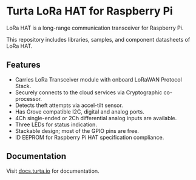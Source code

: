 # Turta LoRa HAT for Raspberry Pi
LoRa HAT is a long-range communication transceiver for Raspberry Pi.

This repository includes libraries, samples, and component datasheets of LoRa HAT.

## Features
- Carries LoRa Transceiver module with onboard LoRaWAN Protocol Stack.
- Securely connects to the cloud services via Cryptographic co-processor.
- Detects theft attempts via accel-tilt sensor.
- Has Grove compatible I2C, digital and analog ports.
- 4Ch single-ended or 2Ch differential analog inputs are available.
- Three LEDs for status indication.
- Stackable design; most of the GPIO pins are free.
- ID EEPROM for Raspberry Pi HAT specification compliance.

## Documentation
Visit [docs.turta.io](https://docs.turta.io) for documentation.
